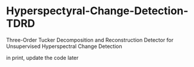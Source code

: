# Hyperspectyral-Change-Detection-TDRD
Three-Order Tucker Decomposition and Reconstruction Detector for Unsupervised Hyperspectral Change Detection


in print, update the code later
